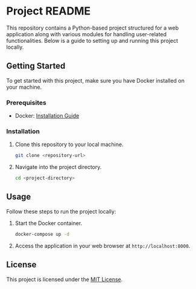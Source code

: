# Project README

This repository contains a Python-based project structured for a web application along with various modules for handling user-related functionalities. Below is a guide to setting up and running this project locally.

## Getting Started

To get started with this project, make sure you have Docker installed on your machine.

### Prerequisites

- Docker: [Installation Guide](https://docs.docker.com/get-docker/)

### Installation

1. Clone this repository to your local machine.

   ```bash
   git clone <repository-url>
   ```

2. Navigate into the project directory.

   ```bash
   cd <project-directory>
   ```

## Usage

Follow these steps to run the project locally:

1. Start the Docker container.

   ```bash
   docker-compose up -d
   ```

2. Access the application in your web browser at `http://localhost:8000`.

## License

This project is licensed under the [MIT License](LICENSE).
